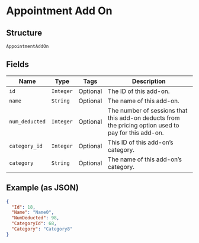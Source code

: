 
# Appointment Add On

## Structure

`AppointmentAddOn`

## Fields

| Name | Type | Tags | Description |
|  --- | --- | --- | --- |
| `id` | `Integer` | Optional | The ID of this add-on. |
| `name` | `String` | Optional | The name of this add-on. |
| `num_deducted` | `Integer` | Optional | The number of sessions that this add-on deducts from the pricing option used to pay for this add-on. |
| `category_id` | `Integer` | Optional | This ID of this add-on’s category. |
| `category` | `String` | Optional | The name of this add-on’s category. |

## Example (as JSON)

```json
{
  "Id": 18,
  "Name": "Name0",
  "NumDeducted": 98,
  "CategoryId": 68,
  "Category": "Category8"
}
```

